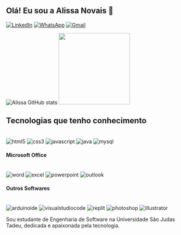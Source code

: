 ## Olá! Eu sou a Alissa Novais 👋

[![LinkedIn](https://img.shields.io/badge/LinkedIn-0077B5?style=for-the-badge&logo=linkedin&logoColor=white)](http://linkedin.com/in/alissa-novais-wenceslau-ferreira-b6312025b)
[![WhatsApp](https://img.shields.io/badge/WhatsApp-25D366?style=for-the-badge&logo=whatsapp&logoColor=white)](https://wa.me/11941343368)
[![Gmail](https://img.shields.io/badge/Gmail-D14836?style=for-the-badge&logo=gmail&logoColor=white)](mailto:alissanovais@gmail.com)

![Alissa GitHub stats](https://github-readme-stats.vercel.app/api?username=weezy9&show_icons=true&theme=dark)
<img height="195em" src="https://github-readme-stats.vercel.app/api/top-langs/?username=weezy9&layout=compact&langs_count-16&theme=dark">

## Tecnologias que tenho conhecimento

<div style="display: inline-block"><br/>
  <img align="center" alt="html5" src="https://img.shields.io/badge/HTML5-E34F26?style=for-the-badge&logo=html5&logoColor=white">
  <img align="center" alt="css3" src="https://img.shields.io/badge/CSS3-1572B6?style=for-the-badge&logo=css3&logoColor=white">
  <img align="center" alt="javascript" src="https://img.shields.io/badge/JavaScript-F7DF1E?style=for-the-badge&logo=javascript&logoColor=black">
  <img align="center" alt="java" src="https://img.shields.io/badge/Java-ED8B00?style=for-the-badge&logo=openjdk&logoColor=white">
  <img align="center" alt="mysql" src="https://img.shields.io/badge/MySQL-00000F?style=for-the-badge&logo=mysql&logoColor=white"> 
</div><br/>

#### Microsoft Office

<div style="display: inline-block"><br/>
  <img align="center" alt="word" src="https://img.shields.io/badge/Microsoft_Word-2B579A?style=for-the-badge&logo=microsoft-word&logoColor=white">
  <img align="center" alt="excel" src="https://img.shields.io/badge/Microsoft_Excel-217346?style=for-the-badge&logo=microsoft-excel&logoColor=white">
  <img align="center" alt="powerpoint" src="https://img.shields.io/badge/Microsoft_PowerPoint-B7472A?style=for-the-badge&logo=microsoft-powerpoint&logoColor=white">
  <img align="center" alt="outlook" src="https://img.shields.io/badge/Microsoft_Outlook-0078D4?style=for-the-badge&logo=microsoft-outlook&logoColor=white">
</div><br/>

#### Outros Softwares

<div style="display: inline-block"><br/>
  <img align="center" alt="arduinoide" src="https://img.shields.io/badge/Arduino_IDE-00979D?style=for-the-badge&logo=arduino&logoColor=white">
  <img align="center" alt="visualstudiocode" src="https://img.shields.io/badge/Visual_Studio_Code-0078D4?style=for-the-badge&logo=visual%20studio%20code&logoColor=white"> 
<img align="center" alt="replit" src="https://img.shields.io/badge/replit-667881?style=for-the-badge&logo=replit&logoColor=white"> 
  <img align="center" alt="photoshop" src="https://aleen42.github.io/badges/src/photoshop.svg"> 
  <img align="center" alt="illustrator" src="https://aleen42.github.io/badges/src/illustrator.svg">
</div><br/>

Sou estudante de Engenharia de Software na Universidade São Judas Tadeu, dedicada e apaixonada pela tecnologia.

